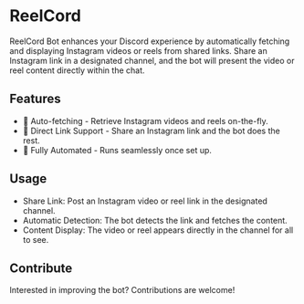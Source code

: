 # ReelCord 


ReelCord Bot enhances your Discord experience by automatically fetching and displaying Instagram videos or reels from shared links. Share an Instagram link in a designated channel, and the bot will present the video or reel content directly within the chat.

## Features
- 🎥 Auto-fetching - Retrieve Instagram videos and reels on-the-fly.
- 🔗 Direct Link Support - Share an Instagram link and the bot does the rest.
- 🤖 Fully Automated - Runs seamlessly once set up.

## Usage
- Share Link: Post an Instagram video or reel link in the designated channel.
- Automatic Detection: The bot detects the link and fetches the content.
- Content Display: The video or reel appears directly in the channel for all to see.

## Contribute
Interested in improving the bot? Contributions are welcome! 
